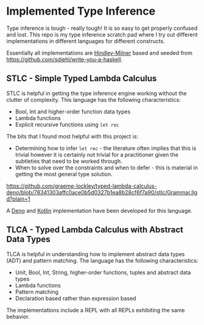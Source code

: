 # Implemented Type Inference

Type inference is tough - really tough! It is so easy to get properly confused and lost. This repo is my type inference scratch pad where I try out different implementations in different languages for different constructs.

Essentially all implementations are [Hindley-Milner](https://en.wikipedia.org/wiki/Hindley–Milner_type_system) based and seeded from https://github.com/sdiehl/write-you-a-haskell.

## STLC - Simple Typed Lambda Calculus

STLC is helpful in getting the type inference engine working without the clutter of complexity.  This language has the following characteristics:

- Bool, Int and higher-order function data types
- Lambda functions
- Explicit recursive functions using `let rec`

The bits that I found most helpful with this project is:

- Determining how to infer `let rec` - the literature often implies that this is trivial however it is certainly not trivial for a practitioner given the subtleties that need to be worked through.
- When to solve over the constraints and when to defer - this is material in getting the most general type solution.

https://github.com/graeme-lockley/typed-lambda-calculus-deno/blob/78341303affc0ace0b5d0327b1ea8b28cf6f7a90/stlc/Grammar.llgd?plain=1

A [Deno](./deno-stlc/) and [Kotlin](/kotlin-stlc/) implementation have been developed for this language.

## TLCA - Typed Lambda Calculus with Abstract Data Types

TLCA is helpful in understanding how to implement abstract data types (ADT) and pattern matching.  The language has the following characteristics:

- Unit, Bool, Int, String, higher-order functions, tuples and abstract data types
- Lambda functions
- Pattern matching
- Declaration based rather than expression based

The implementations include a REPL with all REPLs exhibiting the same behavior.
